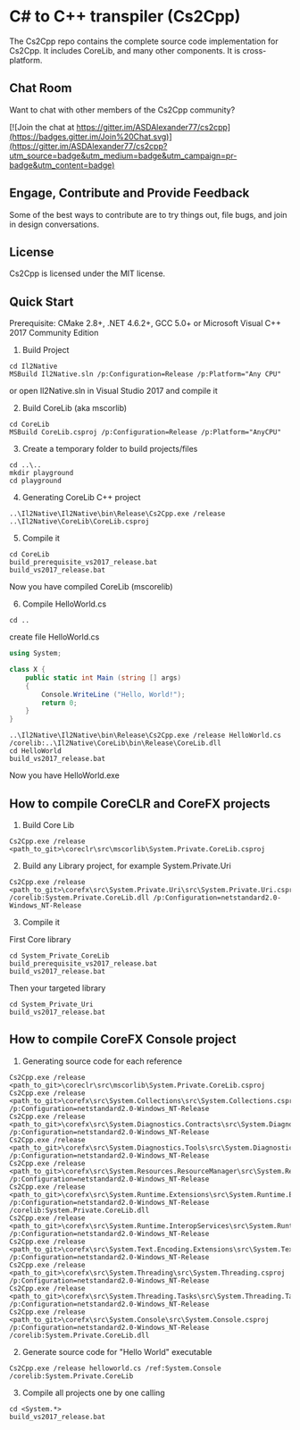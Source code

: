 C# to C++ transpiler (Cs2Cpp)
===========================

The Cs2Cpp repo contains the complete source code implementation for Cs2Cpp. It includes CoreLib, and many other components. It is cross-platform.

Chat Room
---------

Want to chat with other members of the Cs2Cpp community?

[![Join the chat at https://gitter.im/ASDAlexander77/cs2cpp](https://badges.gitter.im/Join%20Chat.svg)](https://gitter.im/ASDAlexander77/cs2cpp?utm_source=badge&utm_medium=badge&utm_campaign=pr-badge&utm_content=badge)

Engage, Contribute and Provide Feedback
---------------------------------------

Some of the best ways to contribute are to try things out, file bugs, and join in design conversations.


License
-------

Cs2Cpp is licensed under the MIT license.

Quick Start
-----------

Prerequisite: CMake 2.8+, .NET 4.6.2+, GCC 5.0+ or Microsoft Visual C++ 2017 Community Edition

1) Build Project

```
cd Il2Native
MSBuild Il2Native.sln /p:Configuration=Release /p:Platform="Any CPU"
```

or open Il2Native.sln in Visual Studio 2017 and compile it

2) Build CoreLib (aka mscorlib)

```
cd CoreLib
MSBuild CoreLib.csproj /p:Configuration=Release /p:Platform="AnyCPU"
```

3) Create a temporary folder to build projects/files

```
cd ..\..
mkdir playground
cd playground
```

4) Generating CoreLib C++ project

```
..\Il2Native\Il2Native\bin\Release\Cs2Cpp.exe /release ..\Il2Native\CoreLib\CoreLib.csproj
```

5) Compile it

```
cd CoreLib
build_prerequisite_vs2017_release.bat 
build_vs2017_release.bat
```

Now you have compiled CoreLib (mscorelib)

6) Compile HelloWorld.cs

```
cd ..
```

create file HelloWorld.cs

```C#
using System;

class X {
	public static int Main (string [] args)
	{
		Console.WriteLine ("Hello, World!");
		return 0;
	}
}
```

```
..\Il2Native\Il2Native\bin\Release\Cs2Cpp.exe /release HelloWorld.cs /corelib:..\Il2Native\CoreLib\bin\Release\CoreLib.dll
cd HelloWorld
build_vs2017_release.bat
```

Now you have HelloWorld.exe


How to compile CoreCLR and CoreFX projects
-----------

1) Build Core Lib

```
Cs2Cpp.exe /release <path_to_git>\coreclr\src\mscorlib\System.Private.CoreLib.csproj
```

2) Build any Library project, for example System.Private.Uri

```
Cs2Cpp.exe /release <path_to_git>\corefx\src\System.Private.Uri\src\System.Private.Uri.csproj /corelib:System.Private.CoreLib.dll /p:Configuration=netstandard2.0-Windows_NT-Release
```

3) Compile it

First Core library

```
cd System_Private_CoreLib
build_prerequisite_vs2017_release.bat 
build_vs2017_release.bat
```

Then your targeted library

```
cd System_Private_Uri
build_vs2017_release.bat
```

How to compile CoreFX Console project
-----------

1) Generating source code for each reference

```
Cs2Cpp.exe /release <path_to_git>\coreclr\src\mscorlib\System.Private.CoreLib.csproj
Cs2Cpp.exe /release <path_to_git>\corefx\src\System.Collections\src\System.Collections.csproj /p:Configuration=netstandard2.0-Windows_NT-Release
Cs2Cpp.exe /release <path_to_git>\corefx\src\System.Diagnostics.Contracts\src\System.Diagnostics.Contracts.csproj /p:Configuration=netstandard2.0-Windows_NT-Release
Cs2Cpp.exe /release <path_to_git>\corefx\src\System.Diagnostics.Tools\src\System.Diagnostics.Tools.csproj /p:Configuration=netstandard2.0-Windows_NT-Release
Cs2Cpp.exe /release <path_to_git>\corefx\src\System.Resources.ResourceManager\src\System.Resources.ResourceManager.csproj /p:Configuration=netstandard2.0-Windows_NT-Release
Cs2Cpp.exe /release <path_to_git>\corefx\src\System.Runtime.Extensions\src\System.Runtime.Extensions.csproj /p:Configuration=netstandard2.0-Windows_NT-Release /corelib:System.Private.CoreLib.dll
Cs2Cpp.exe /release <path_to_git>\corefx\src\System.Runtime.InteropServices\src\System.Runtime.InteropServices.csproj /p:Configuration=netstandard2.0-Windows_NT-Release
Cs2Cpp.exe /release <path_to_git>\corefx\src\System.Text.Encoding.Extensions\src\System.Text.Encoding.Extensions.csproj /p:Configuration=netstandard2.0-Windows_NT-Release
Cs2Cpp.exe /release <path_to_git>\corefx\src\System.Threading\src\System.Threading.csproj /p:Configuration=netstandard2.0-Windows_NT-Release
Cs2Cpp.exe /release <path_to_git>\corefx\src\System.Threading.Tasks\src\System.Threading.Tasks.csproj /p:Configuration=netstandard2.0-Windows_NT-Release
Cs2Cpp.exe /release <path_to_git>\corefx\src\System.Console\src\System.Console.csproj /p:Configuration=netstandard2.0-Windows_NT-Release /corelib:System.Private.CoreLib.dll
```

2) Generate source code for "Hello World" executable 

```
Cs2Cpp.exe /release helloworld.cs /ref:System.Console /corelib:System.Private.CoreLib
```

3) Compile all projects one by one calling

```
cd <System.*>
build_vs2017_release.bat
```
